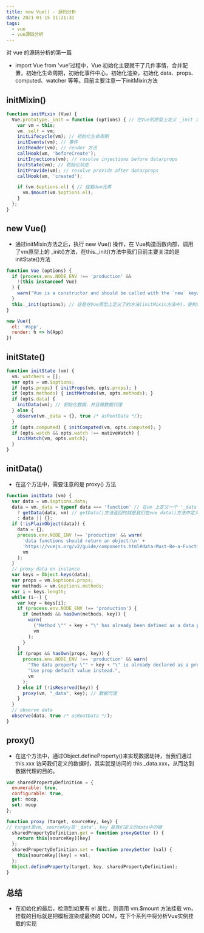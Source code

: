 ```yaml
---
title: new Vue() - 源码分析
date: 2021-01-15 11:21:31
tags: 
  - vue
  - vue源码分析
---
```


对 vue 的源码分析的第一篇

<!-- more -->

+ import Vue from 'vue'过程中，Vue 初始化主要就干了几件事情，合并配置，初始化生命周期，初始化事件中心，初始化渲染，初始化 data、props、computed、watcher 等等。目前主要注意一下initMixin方法

## initMixin()

```js
function initMixin (Vue) {
  Vue.prototype._init = function (options) { // 在Vue的原型上定义 _init 方法
    var vm = this;
    vm._self = vm;
    initLifecycle(vm); // 初始化生命周期
    initEvents(vm); // 事件
    initRender(vm); // render 方法
    callHook(vm, 'beforeCreate');
    initInjections(vm); // resolve injections before data/props
    initState(vm); // 初始化状态
    initProvide(vm); // resolve provide after data/props
    callHook(vm, 'created');

    if (vm.$options.el) { // 挂载dom元素
      vm.$mount(vm.$options.el);
    }
  };
}
```

## new Vue()

+ 通过initMixin方法之后，执行 new Vue() 操作，在 Vue构造函数内部，调用了vm原型上的 _init()方法，在this._init()方法中我们目前主要关注的是 initState()方法

```js
function Vue (options) {
  if (process.env.NODE_ENV !== 'production' &&
    !(this instanceof Vue)
  ) {
    warn('Vue is a constructor and should be called with the `new` keyword');
  }
  this._init(options); // 这是在Vue原型上定义了的方法(initMixin方法中)，使构建出来的Vue实例调用
}

new Vue({
  el: '#app',
  render: h => h(App)
})
```

## initState()

```js
function initState (vm) {
  vm._watchers = [];
  var opts = vm.$options;
  if (opts.props) { initProps(vm, opts.props); }
  if (opts.methods) { initMethods(vm, opts.methods); }
  if (opts.data) {
    initData(vm); // 初始化数据，并且做数据代理
  } else {
    observe(vm._data = {}, true /* asRootData */);
  }
  if (opts.computed) { initComputed(vm, opts.computed); }
  if (opts.watch && opts.watch !== nativeWatch) {
    initWatch(vm, opts.watch);
  }
}
```

## initData()

+ 在这个方法中，需要注意的是 proxy() 方法

```js
function initData (vm) {
  var data = vm.$options.data;
  data = vm._data = typeof data === 'function' // 在vm 上定义一个 '_data' 属性
    ? getData(data, vm) // getData()方法返回的就是我们在vue data()方法中定义了的属性和方法
    : data || {};
  if (!isPlainObject(data)) {
    data = {};
    process.env.NODE_ENV !== 'production' && warn(
      'data functions should return an object:\n' +
      'https://vuejs.org/v2/guide/components.html#data-Must-Be-a-Function',
      vm
    );
  }
  // proxy data on instance
  var keys = Object.keys(data);
  var props = vm.$options.props;
  var methods = vm.$options.methods;
  var i = keys.length;
  while (i--) {
    var key = keys[i];
    if (process.env.NODE_ENV !== 'production') {
      if (methods && hasOwn(methods, key)) {
        warn(
          ("Method \"" + key + "\" has already been defined as a data property."),
          vm
        );
      }
    }
    if (props && hasOwn(props, key)) {
      process.env.NODE_ENV !== 'production' && warn(
        "The data property \"" + key + "\" is already declared as a prop. " +
        "Use prop default value instead.",
        vm
      );
    } else if (!isReserved(key)) {
      proxy(vm, "_data", key); // 数据代理
    }
  }
  // observe data
  observe(data, true /* asRootData */);
}
```

## proxy()

+ 在这个方法中，通过Object.defineProperty()来实现数据劫持，当我们通过 this.xxx 访问我们定义的数据时，其实就是访问的 this._data.xxx，从而达到数据代理的目的。

```js
var sharedPropertyDefinition = {
  enumerable: true,
  configurable: true,
  get: noop,
  set: noop
};

function proxy (target, sourceKey, key) {
// target是vm, sourceKey是'_data', key 是我们定义的data中的键
  sharedPropertyDefinition.get = function proxyGetter () {
    return this[sourceKey][key]
  };
  sharedPropertyDefinition.set = function proxySetter (val) {
    this[sourceKey][key] = val;
  };
  Object.defineProperty(target, key, sharedPropertyDefinition);
}
```

## 总结

+ 在初始化的最后，检测到如果有 el 属性，则调用 vm.$mount 方法挂载 vm，挂载的目标就是把模板渲染成最终的 DOM，在下个系列中将分析Vue实例挂载的实现
